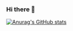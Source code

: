 ### Hi there 👋

[![Anurag's GitHub stats](https://github-readme-stats.vercel.app/api?username=Nuriadj&show_icons=true&theme=dracula)](https://github.com/Nuriadj/github-readme-stats)

<!--
**Nuriadj/Nuriadj** is a ✨ _special_ ✨ repository because its `README.md` (this file) appears on your GitHub profile.

Here are some ideas to get you started:

- 🔭 I’m currently working on ...
- 🌱 I’m currently learning ...
- 👯 I’m looking to collaborate on ...
- 🤔 I’m looking for help with ...
- 💬 Ask me about ...
- 📫 How to reach me: ...
- 😄 Pronouns: ...
- ⚡ Fun fact: ...
-->
